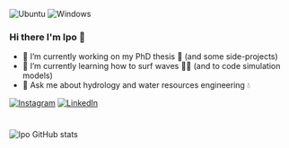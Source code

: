 ![Ubuntu](https://img.shields.io/badge/Ubuntu-E95420?style=for-the-badge&logo=ubuntu&logoColor=white)
![Windows](https://img.shields.io/badge/Windows-0078D6?style=for-the-badge&logo=windows&logoColor=white)

### Hi there I'm Ipo 👋

- 🔭 I’m currently working on my PhD thesis :bookmark_tabs: (and some side-projects)
- 🌱 I’m currently learning how to surf waves :surfing_man: (and to code simulation models) 
- 💬 Ask me about hydrology and water resources engineering :droplet:

[![Instagram](https://img.shields.io/badge/Instagram-%23E4405F.svg?style=flat-square&logo=appveyor&logo=Instagram&logoColor=white)](https://www.instagram.com/ipo.news/) 
[![LinkedIn](https://img.shields.io/badge/linkedin-%230077B5.svg?style=flat-square&logo=appveyor&logo=linkedin&logoColor=white)](https://www.linkedin.com/in/iporã-possantti-6769901b6/)


# 
![Ipo GitHub stats](https://github-readme-stats.vercel.app/api?username=ipo-exe&show_icons=true&theme=dark)

